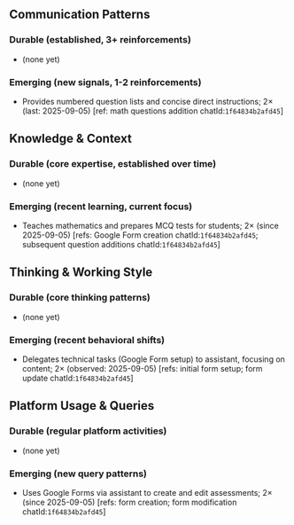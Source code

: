 ## Communication Patterns
### Durable (established, 3+ reinforcements)
- (none yet)

### Emerging (new signals, 1-2 reinforcements)
- Provides numbered question lists and concise direct instructions; 2× (last: 2025-09-05) [ref: math questions addition chatId:`1f64834b2afd45`]

## Knowledge & Context
### Durable (core expertise, established over time)
- (none yet)

### Emerging (recent learning, current focus)
- Teaches mathematics and prepares MCQ tests for students; 2× (since 2025-09-05) [refs: Google Form creation chatId:`1f64834b2afd45`; subsequent question additions chatId:`1f64834b2afd45`]

## Thinking & Working Style
### Durable (core thinking patterns)
- (none yet)

### Emerging (recent behavioral shifts)
- Delegates technical tasks (Google Form setup) to assistant, focusing on content; 2× (observed: 2025-09-05) [refs: initial form setup; form update chatId:`1f64834b2afd45`]

## Platform Usage & Queries
### Durable (regular platform activities)
- (none yet)

### Emerging (new query patterns)
- Uses Google Forms via assistant to create and edit assessments; 2× (since 2025-09-05) [refs: form creation; form modification chatId:`1f64834b2afd45`]